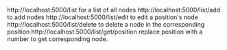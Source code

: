 http://localhost:5000/list for a list of all nodes
http://localhost:5000/list/add to add nodes
http://localhost:5000/list/edit to edit a position's node
http://localhost:5000/list/delete to delete a node in the corresponding position
http://localhost:5000/list/get/position replace position with a number to get corresponding node.
